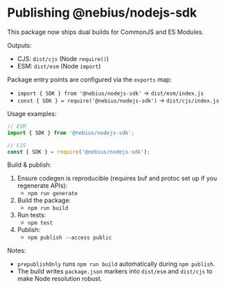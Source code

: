 # Publishing @nebius/nodejs-sdk

This package now ships dual builds for CommonJS and ES Modules.

Outputs:

- CJS: `dist/cjs` (Node `require()`)
- ESM: `dist/esm` (Node `import`)

Package entry points are configured via the `exports` map:

- `import { SDK } from '@nebius/nodejs-sdk'` -> `dist/esm/index.js`
- `const { SDK } = require('@nebius/nodejs-sdk')` -> `dist/cjs/index.js`

Usage examples:

```ts
// ESM
import { SDK } from '@nebius/nodejs-sdk';
```

```js
// CJS
const { SDK } = require('@nebius/nodejs-sdk');
```

Build & publish:

1. Ensure codegen is reproducible (requires buf and protoc set up if you regenerate APIs):
   - `npm run generate`
2. Build the package:
   - `npm run build`
3. Run tests:
   - `npm test`
4. Publish:
   - `npm publish --access public`

Notes:

- `prepublishOnly` runs `npm run build` automatically during `npm publish`.
- The build writes `package.json` markers into `dist/esm` and `dist/cjs` to make Node resolution robust.
